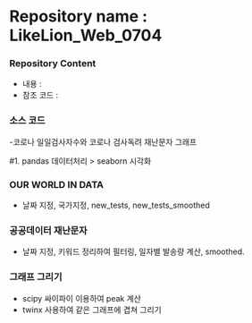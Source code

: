 # Repository name : LikeLion_Web_0704
### Repository Content
  * 내용 : 
  * 참조 코드 : 

### 소스 코드

-코로나 일일검사자수와 코로나 검사독려 재난문자 그래프

#1. pandas 데이터처리 > seaborn 시각화
 
 ### OUR WORLD IN DATA
 - 날짜 지정, 국가지정, new_tests, new_tests_smoothed

 ### 공공데이터 재난문자
 - 날짜 지정, 키워드 정리하여 필터링, 일자별 발송량 계산, smoothed.
 
 ### 그래프 그리기
 - scipy 싸이파이 이용하여 peak 계산
 - twinx 사용하여 같은 그래프에 겹쳐 그리기
 